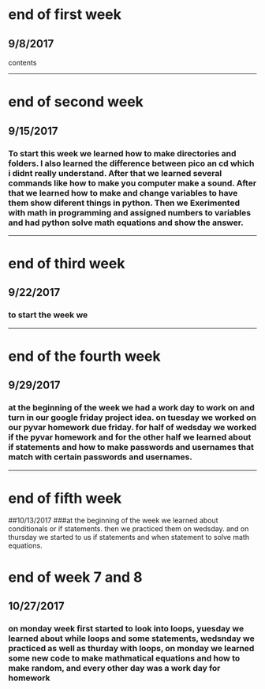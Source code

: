 # end of first week
## 9/8/2017
contents

---

# end of second week
## 9/15/2017
### To start this week we learned how to make directories and folders. I also learned the difference between pico an cd which i didnt really understand. After that we learned several commands like how to make you computer make a sound. After that we learned how to make and change variables to have them show diferent things in python. Then we Exerimented with math in programming and assigned numbers to variables and had python solve math equations and show the answer.

---

# end of third week
## 9/22/2017
### to start the week we 

---

# end of the fourth week
## 9/29/2017
### at the beginning of the week we had a work day to work on and turn in our google friday project idea. on tuesday we worked on our pyvar homework due friday. for half of wedsday we worked if the pyvar homework and for the other half we learned about if statements and how to make passwords and usernames that match with certain passwords and usernames.

---

# end of fifth week
##10/13/2017
###at the beginning of the week we learned about conditionals or if statements. then we practiced them on wedsday. and on thursday we started to us if statements and when statement to solve math equations.


# end of week 7 and 8
## 10/27/2017
### on monday week first started to look into loops, yuesday we learned about while  loops and some statements, wedsnday we practiced as well as thurday with loops, on monday we learned some new code to make mathmatical equations and how to make random, and every other day was a work day for homework
